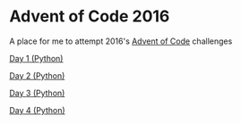 # Advent of Code 2016
A place for me to attempt 2016's [Advent of Code](https://adventofcode.com/2016/) challenges

[Day 1 (Python)](/solutions/day-01)

[Day 2 (Python)](/solutions/day-02)

[Day 3 (Python)](/solutions/day-03)

[Day 4 (Python)](/solutions/day-04)
